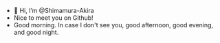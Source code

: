- 👋 Hi, I’m @Shimamura-Akira
- Nice to meet you on Github!
- Good morning. In case I don't see you, good afternoon, good evening, and good night.

<!---
Shimamura-Akira/Shimamura-Akiraaa is a ✨ special ✨ repository because its `README.md` (this file) appears on your GitHub profile.
You can click the Preview link to take a look at your changes.
--->
